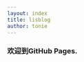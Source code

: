 ```yaml
---
layout: index
title: lisblog
author: tonie
---
```

<h3>欢迎到GitHub Pages.</h3>
<!---
<table>
	<tr><td>asd</td></tr>
	<tr><td>qwe</td></tr>
</table>

	<pre>
		<code>
			$ cd your_repo_root/repo_name
			$ git fetch origin
			$ git checkout gh-pages
		</code>
	</pre>

someasdiw
<img src="images/sprite_download.png" style="height:100px;width:100px" />--->

<h3>最近的一些文章</h3>
<table>
{% for post in site.posts limit: 6 %}
<tr>
	<td>
		<a href="{{ site.baseurl }}{{ post.url }}">{{ post.title }}</a>
	</td>
	<td>
		<label>{{ post.date | date_to_string }}</label>
	</td>
</tr>

{% endfor %}
</table>
<br/>
{% for post in site.posts limit: 2 %}

> {{ post.content }}
<br/>

{% endfor %}

> [See More In LISt.]({{ site.baseurl }}cat.html)
--------------------------------------------------
